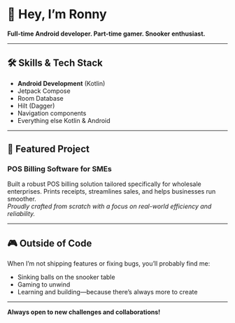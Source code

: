 # 👋 Hey, I’m Ronny

**Full-time Android developer. Part-time gamer. Snooker enthusiast.**

---

## 🛠️ Skills & Tech Stack

- **Android Development** (Kotlin)
- Jetpack Compose
- Room Database
- Hilt (Dagger)
- Navigation components
- Everything else Kotlin & Android

---

## 🚀 Featured Project

### POS Billing Software for SMEs
Built a robust POS billing solution tailored specifically for wholesale enterprises. Prints receipts, streamlines sales, and helps businesses run smoother.  
*Proudly crafted from scratch with a focus on real-world efficiency and reliability.*

---

## 🎮 Outside of Code

When I’m not shipping features or fixing bugs, you’ll probably find me:
- Sinking balls on the snooker table
- Gaming to unwind
- Learning and building—because there’s always more to create

---
    
**Always open to new challenges and collaborations!**

